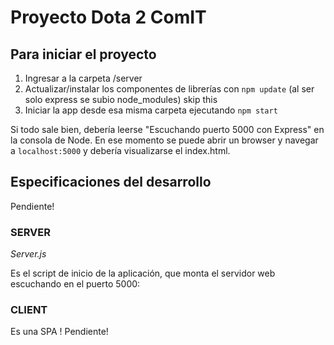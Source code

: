 # Proyecto Dota 2 ComIT

## Para iniciar el proyecto

1. Ingresar a la carpeta /server
2. Actualizar/instalar los componentes de librerías con `npm update`  (al ser solo express se subio node_modules) skip this
3. Iniciar la app desde esa misma carpeta ejecutando `npm start`

Si todo sale bien, debería leerse "Escuchando puerto 5000 con Express" en la consola de Node.
En ese momento se puede abrir un browser y navegar a `localhost:5000` y debería visualizarse el index.html.


## Especificaciones del desarrollo

Pendiente!

### SERVER

*Server.js*

Es el script de inicio de la aplicación, que monta el servidor web escuchando en el puerto 5000:

### CLIENT
Es una SPA !
Pendiente!